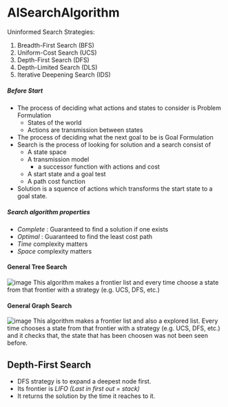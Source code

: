# AISearchAlgorithm

Uninformed Search Strategies:
1. Breadth-First Search (BFS)
2. Uniform-Cost Search (UCS)
3. Depth-First Search (DFS)
4. Depth-Limited Search (DLS)
5. Iterative Deepening Search (IDS)


##### Before Start
 - The process of deciding what actions and states to consider is Problem Formulation
   - States of the world
   - Actions are transmission between states
 - The process of deciding what the next goal to be is Goal Formulation
 - Search is the process of looking for solution and a search consist of
   - A state space
   - A transmission model
     -  a successor function with actions and cost
   - A start state and a goal test
   - A path cost function
 - Solution is a squence of actions which transforms the start state to a goal state.

##### Search algorithm properties
- _Complete_ : Guaranteed to find a solution if one exists
- _Optimal_ : Guaranteed to find the least cost path
- _Time_ complexity matters
- _Space_ complexity matters

#### General Tree Search
![image](https://user-images.githubusercontent.com/45999644/143463346-50dc1f5a-76f7-42ca-8fe5-e7dfd797f5c3.png)
This algorithm makes a frontier list and every time choose a state from that frontier with a strategy (e.g. UCS, DFS, etc.)

#### General Graph Search
![image](https://user-images.githubusercontent.com/45999644/143463203-7d5e8c29-07a8-4795-9818-0bddd0f3e775.png)
This algorithm makes a frontier list and also a explored list. Every time chooses a state from that frontier with a strategy (e.g. UCS, DFS, etc.) and it checks that, the state that has been choosen was not been seen before.

## Depth-First Search
- DFS strategy is to expand a deepest node first. 
- Its frontier is _LIFO (Last in first out = stack)_
- It returns the solution by the time it reaches to it.

